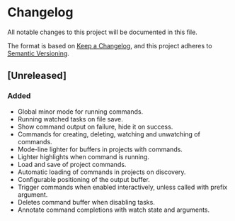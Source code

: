 # Changelog

All notable changes to this project will be documented in this file.

The format is based on [Keep a Changelog](https://keepachangelog.com/en/1.0.0/),
and this project adheres to [Semantic Versioning](https://semver.org/spec/v2.0.0.html).

## [Unreleased]
### Added
- Global minor mode for running commands.
- Running watched tasks on file save.
- Show command output on failure, hide it on success.
- Commands for creating, deleting, watching and unwatching of
  commands.
- Mode-line lighter for buffers in projects with commands.
- Lighter highlights when command is running.
- Load and save of project commands.
- Automatic loading of commands in projects on discovery.
- Configurable positioning of the output buffer.
- Trigger commands when enabled interactively, unless called with
  prefix argument.
- Deletes command buffer when disabling tasks.
- Annotate command completions with watch state and arguments.
